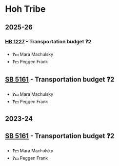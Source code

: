 # Hoh Tribe
## 2025-26

### [HB 1227](/bill/2025-26/hb/1227/) - Transportation budget   ❓2
* ❓💵 Mara Machulsky
* ❓💵 Peggen Frank

## [SB 5161](/bill/2025-26/sb/5161/) - Transportation budget   ❓2
* ❓💵 Mara Machulsky
* ❓💵 Peggen Frank

## 2023-24

## [SB 5161](/bill/2023-24/sb/5161/) - Transportation budget   ❓2
* ❓💵 Mara Machulsky
* ❓💵 Peggen Frank
